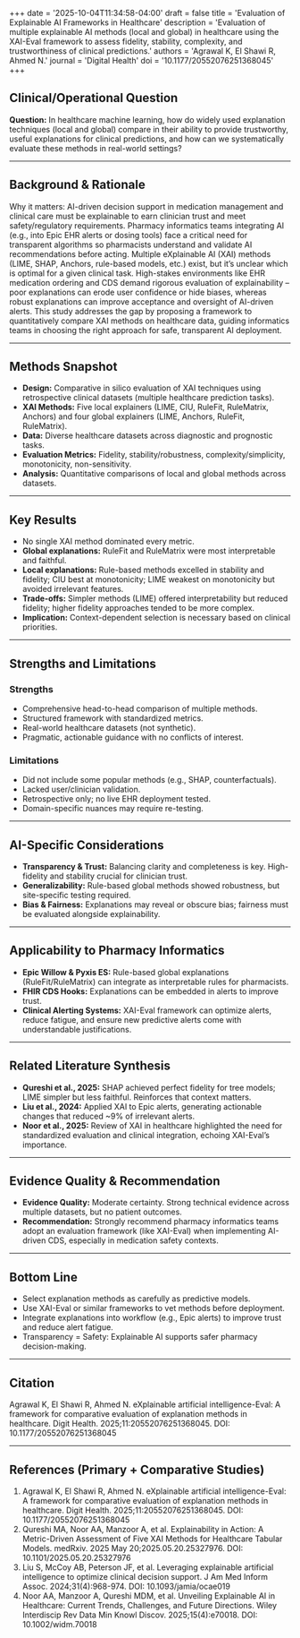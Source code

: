 +++
date = '2025-10-04T11:34:58-04:00'
draft = false
title = 'Evaluation of Explainable AI Frameworks in Healthcare'
description = 'Evaluation of multiple explainable AI methods (local and global) in healthcare using the XAI-Eval framework to assess fidelity, stability, complexity, and trustworthiness of clinical predictions.'
authors = 'Agrawal K, El Shawi R, Ahmed N.'
journal = 'Digital Health'
doi = '10.1177/20552076251368045'
+++

## Clinical/Operational Question  
**Question:** In healthcare machine learning, how do widely used explanation techniques (local and global) compare in their ability to provide trustworthy, useful explanations for clinical predictions, and how can we systematically evaluate these methods in real-world settings?  

---

## Background & Rationale  
Why it matters: AI-driven decision support in medication management and clinical care must be explainable to earn clinician trust and meet safety/regulatory requirements. Pharmacy informatics teams integrating AI (e.g., into Epic EHR alerts or dosing tools) face a critical need for transparent algorithms so pharmacists understand and validate AI recommendations before acting. Multiple eXplainable AI (XAI) methods (LIME, SHAP, Anchors, rule-based models, etc.) exist, but it’s unclear which is optimal for a given clinical task. High-stakes environments like EHR medication ordering and CDS demand rigorous evaluation of explainability – poor explanations can erode user confidence or hide biases, whereas robust explanations can improve acceptance and oversight of AI-driven alerts. This study addresses the gap by proposing a framework to quantitatively compare XAI methods on healthcare data, guiding informatics teams in choosing the right approach for safe, transparent AI deployment.  

---

## Methods Snapshot  
- **Design:** Comparative in silico evaluation of XAI techniques using retrospective clinical datasets (multiple healthcare prediction tasks).  
- **XAI Methods:** Five local explainers (LIME, CIU, RuleFit, RuleMatrix, Anchors) and four global explainers (LIME, Anchors, RuleFit, RuleMatrix).  
- **Data:** Diverse healthcare datasets across diagnostic and prognostic tasks.  
- **Evaluation Metrics:** Fidelity, stability/robustness, complexity/simplicity, monotonicity, non-sensitivity.  
- **Analysis:** Quantitative comparisons of local and global methods across datasets.  

---

## Key Results  
- No single XAI method dominated every metric.  
- **Global explanations:** RuleFit and RuleMatrix were most interpretable and faithful.  
- **Local explanations:** Rule-based methods excelled in stability and fidelity; CIU best at monotonicity; LIME weakest on monotonicity but avoided irrelevant features.  
- **Trade-offs:** Simpler methods (LIME) offered interpretability but reduced fidelity; higher fidelity approaches tended to be more complex.  
- **Implication:** Context-dependent selection is necessary based on clinical priorities.  

---

## Strengths and Limitations  

### Strengths  
- Comprehensive head-to-head comparison of multiple methods.  
- Structured framework with standardized metrics.  
- Real-world healthcare datasets (not synthetic).  
- Pragmatic, actionable guidance with no conflicts of interest.  

### Limitations  
- Did not include some popular methods (e.g., SHAP, counterfactuals).  
- Lacked user/clinician validation.  
- Retrospective only; no live EHR deployment tested.  
- Domain-specific nuances may require re-testing.  

---

## AI-Specific Considerations  
- **Transparency & Trust:** Balancing clarity and completeness is key. High-fidelity and stability crucial for clinician trust.  
- **Generalizability:** Rule-based global methods showed robustness, but site-specific testing required.  
- **Bias & Fairness:** Explanations may reveal or obscure bias; fairness must be evaluated alongside explainability.  

---

## Applicability to Pharmacy Informatics  
- **Epic Willow & Pyxis ES:** Rule-based global explanations (RuleFit/RuleMatrix) can integrate as interpretable rules for pharmacists.  
- **FHIR CDS Hooks:** Explanations can be embedded in alerts to improve trust.  
- **Clinical Alerting Systems:** XAI-Eval framework can optimize alerts, reduce fatigue, and ensure new predictive alerts come with understandable justifications.  

---

## Related Literature Synthesis  
- **Qureshi et al., 2025:** SHAP achieved perfect fidelity for tree models; LIME simpler but less faithful. Reinforces that context matters.  
- **Liu et al., 2024:** Applied XAI to Epic alerts, generating actionable changes that reduced ~9% of irrelevant alerts.  
- **Noor et al., 2025:** Review of XAI in healthcare highlighted the need for standardized evaluation and clinical integration, echoing XAI-Eval’s importance.  

---

## Evidence Quality & Recommendation  
- **Evidence Quality:** Moderate certainty. Strong technical evidence across multiple datasets, but no patient outcomes.  
- **Recommendation:** Strongly recommend pharmacy informatics teams adopt an evaluation framework (like XAI-Eval) when implementing AI-driven CDS, especially in medication safety contexts.  

---

## Bottom Line  
- Select explanation methods as carefully as predictive models.  
- Use XAI-Eval or similar frameworks to vet methods before deployment.  
- Integrate explanations into workflow (e.g., Epic alerts) to improve trust and reduce alert fatigue.  
- Transparency = Safety: Explainable AI supports safer pharmacy decision-making.  

---

## Citation  
Agrawal K, El Shawi R, Ahmed N. eXplainable artificial intelligence-Eval: A framework for comparative evaluation of explanation methods in healthcare. Digit Health. 2025;11:20552076251368045. DOI: 10.1177/20552076251368045  

---

## References (Primary + Comparative Studies)  
1. Agrawal K, El Shawi R, Ahmed N. eXplainable artificial intelligence-Eval: A framework for comparative evaluation of explanation methods in healthcare. Digit Health. 2025;11:20552076251368045. DOI: 10.1177/20552076251368045  
2. Qureshi MA, Noor AA, Manzoor A, et al. Explainability in Action: A Metric-Driven Assessment of Five XAI Methods for Healthcare Tabular Models. medRxiv. 2025 May 20;2025.05.20.25327976. DOI: 10.1101/2025.05.20.25327976  
3. Liu S, McCoy AB, Peterson JF, et al. Leveraging explainable artificial intelligence to optimize clinical decision support. J Am Med Inform Assoc. 2024;31(4):968-974. DOI: 10.1093/jamia/ocae019  
4. Noor AA, Manzoor A, Qureshi MDM, et al. Unveiling Explainable AI in Healthcare: Current Trends, Challenges, and Future Directions. Wiley Interdiscip Rev Data Min Knowl Discov. 2025;15(4):e70018. DOI: 10.1002/widm.70018  